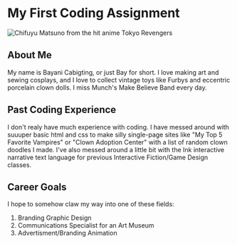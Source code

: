 # My First Coding Assignment
![Chifuyu Matsuno from the hit anime Tokyo Revengers](23d9624d2a715e0063615201918346b5.gif)
## About Me
My name is Bayani Cabigting, or just Bay for short. I love making art and sewing cosplays, and I love to collect vintage toys like Furbys and eccentric porcelain clown dolls. I miss Munch's Make Believe Band every day.
## Past Coding Experience
I don't realy have much experience with coding. I have messed around with suuuper basic html and css to make silly single-page sites like "My Top 5 Favorite Vampires" or "Clown Adoption Center" with a list of random clown doodles I made. I've also messed around a little bit with the Ink interactive narrative text language for previous Interactive Fiction/Game Design classes.
## Career Goals
I hope to somehow claw my way into one of these fields:
1. Branding Graphic Design
2. Communications Specialist for an Art Museum
3. Advertisment/Branding Animation